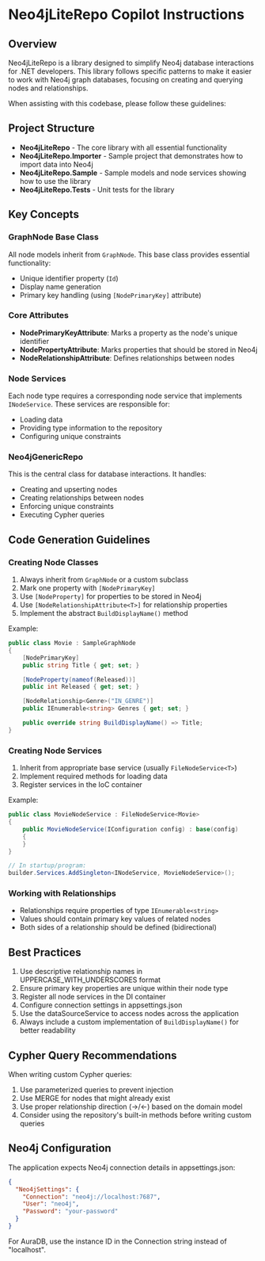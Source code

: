 # Neo4jLiteRepo Copilot Instructions

## Overview

Neo4jLiteRepo is a library designed to simplify Neo4j database interactions for .NET developers. This library follows specific patterns to make it easier to work with Neo4j graph databases, focusing on creating and querying nodes and relationships.

When assisting with this codebase, please follow these guidelines:

## Project Structure

- **Neo4jLiteRepo** - The core library with all essential functionality
- **Neo4jLiteRepo.Importer** - Sample project that demonstrates how to import data into Neo4j
- **Neo4jLiteRepo.Sample** - Sample models and node services showing how to use the library
- **Neo4jLiteRepo.Tests** - Unit tests for the library

## Key Concepts

### GraphNode Base Class

All node models inherit from `GraphNode`. This base class provides essential functionality:
- Unique identifier property (`Id`)
- Display name generation
- Primary key handling (using `[NodePrimaryKey]` attribute)

### Core Attributes

- **NodePrimaryKeyAttribute**: Marks a property as the node's unique identifier
- **NodePropertyAttribute**: Marks properties that should be stored in Neo4j
- **NodeRelationshipAttribute<T>**: Defines relationships between nodes

### Node Services

Each node type requires a corresponding node service that implements `INodeService`. These services are responsible for:
- Loading data
- Providing type information to the repository
- Configuring unique constraints

### Neo4jGenericRepo

This is the central class for database interactions. It handles:
- Creating and upserting nodes
- Creating relationships between nodes
- Enforcing unique constraints
- Executing Cypher queries

## Code Generation Guidelines

### Creating Node Classes

1. Always inherit from `GraphNode` or a custom subclass
2. Mark one property with `[NodePrimaryKey]`
3. Use `[NodeProperty]` for properties to be stored in Neo4j
4. Use `[NodeRelationshipAttribute<T>]` for relationship properties
5. Implement the abstract `BuildDisplayName()` method

Example:
```csharp
public class Movie : SampleGraphNode
{
    [NodePrimaryKey]
    public string Title { get; set; }

    [NodeProperty(nameof(Released))]
    public int Released { get; set; }

    [NodeRelationship<Genre>("IN_GENRE")]
    public IEnumerable<string> Genres { get; set; }

    public override string BuildDisplayName() => Title;
}
```

### Creating Node Services

1. Inherit from appropriate base service (usually `FileNodeService<T>`)
2. Implement required methods for loading data
3. Register services in the IoC container

Example:
```csharp
public class MovieNodeService : FileNodeService<Movie>
{
    public MovieNodeService(IConfiguration config) : base(config)
    {
    }
}

// In startup/program:
builder.Services.AddSingleton<INodeService, MovieNodeService>();
```

### Working with Relationships

- Relationships require properties of type `IEnumerable<string>`
- Values should contain primary key values of related nodes
- Both sides of a relationship should be defined (bidirectional)

## Best Practices

1. Use descriptive relationship names in UPPERCASE_WITH_UNDERSCORES format
2. Ensure primary key properties are unique within their node type
3. Register all node services in the DI container
4. Configure connection settings in appsettings.json
5. Use the dataSourceService to access nodes across the application
6. Always include a custom implementation of `BuildDisplayName()` for better readability

## Cypher Query Recommendations

When writing custom Cypher queries:
1. Use parameterized queries to prevent injection
2. Use MERGE for nodes that might already exist
3. Use proper relationship direction (->/<-) based on the domain model
4. Consider using the repository's built-in methods before writing custom queries

## Neo4j Configuration

The application expects Neo4j connection details in appsettings.json:
```json
{
  "Neo4jSettings": {
    "Connection": "neo4j://localhost:7687", 
    "User": "neo4j",
    "Password": "your-password"
  }
}
```

For AuraDB, use the instance ID in the Connection string instead of "localhost".
